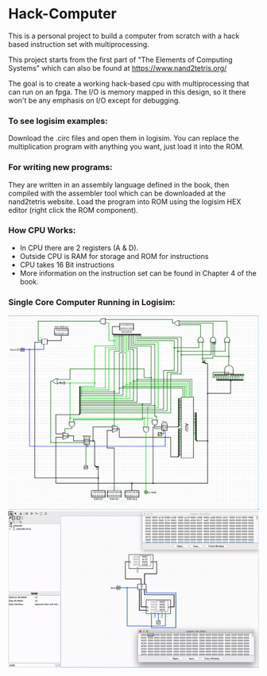 # Hack-Computer

This is a personal project to build a computer from scratch with a hack based instruction set with multiprocessing. 

This project starts from the first part of "The Elements of Computing Systems" which can also be found at https://www.nand2tetris.org/

The goal is to create a working hack-based cpu with multiprocessing that can run on an fpga. The I/O is memory mapped in this design, so it there won't be any emphasis on I/O except for debugging.

### To see logisim examples: 
Download the .circ files and open them in logisim. You can replace the multiplication program with anything you want, just load it into the ROM.

### For writing new programs:
They are written in an assembly language defined in the book, then compiled with the assembler tool which can be downloaded at the nand2tetris website. Load the program into ROM using the logisim HEX editor (right click the ROM component).

### How CPU Works:

* In CPU there are 2 registers (A & D).
* Outside CPU is RAM for storage and ROM for instructions
* CPU takes 16 Bit instructions
* More information on the instruction set can be found in Chapter 4 of the book.
  

### Single Core Computer Running in Logisim:
![Hack CPU in Logisim](hack-cpu.png?raw=true "CPU Core")
![Hack Computer in Logisim](hack-multiply.gif?raw=true "Multiplication Program")
